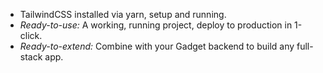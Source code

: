- TailwindCSS installed via yarn, setup and running.
- _Ready-to-use:_ A working, running project, deploy to production in 1-click.
- _Ready-to-extend:_ Combine with your Gadget backend to build any full-stack app.